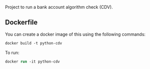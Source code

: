 Project to run a bank account algorithm check (CDV).

## Dockerfile

You can create a docker image of this using the following commands:

```ps
docker build -t python-cdv
```

To run:

```ps
docker run -it python-cdv
```
